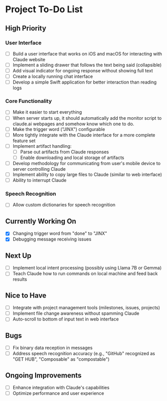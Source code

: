 # Project To-Do List

## High Priority

### User Interface

- [ ] Build a user interface that works on iOS and macOS for interacting with Claude website
- [ ] Implement a sliding drawer that follows the text being said (collapsible)
- [ ] Add visual indicator for ongoing response without showing full text
- [ ] Create a locally running chat interface
- [ ] Develop a simple Swift application for better interaction than reading logs

### Core Functionality

- [ ] Make it easier to start everything
- [ ] When server starts up, it should automatically add the monitor script to claude.ai webpages and somehow know which one to do.
- [ ] Make the trigger word ("JINX") configurable
- [ ] More tightly integrate with the Claude interface for a more complete feature set
- [ ] Implement artifact handling:
  - [ ] Parse out artifacts from Claude responses
  - [ ] Enable downloading and local storage of artifacts
- [ ] Develop methodology for communicating from user's mobile device to server controlling Claude
- [ ] Implement ability to copy large files to Claude (similar to web interface)
- [ ] Ability to interrupt Claude

### Speech Recognition

- [ ] Allow custom dictionaries for speech recognition

## Currently Working On

- [x] Changing trigger word from "done" to "JINX"
- [x] Debugging message receiving issues

## Next Up

- [ ] Implement local intent processing (possibly using Llama 7B or Gemma)
- [ ] Teach Claude how to run commands on local machine and feed back results

## Nice to Have

- [ ] Integrate with project management tools (milestones, issues, projects)
- [ ] Implement file change awareness without spamming Claude
- [ ] Auto-scroll to bottom of input text in web interface

## Bugs

- [ ] Fix binary data reception in messages
- [ ] Address speech recognition accuracy (e.g., "GitHub" recognized as "GET HUB", "Composable" as "compostable")

## Ongoing Improvements

- [ ] Enhance integration with Claude's capabilities
- [ ] Optimize performance and user experience
